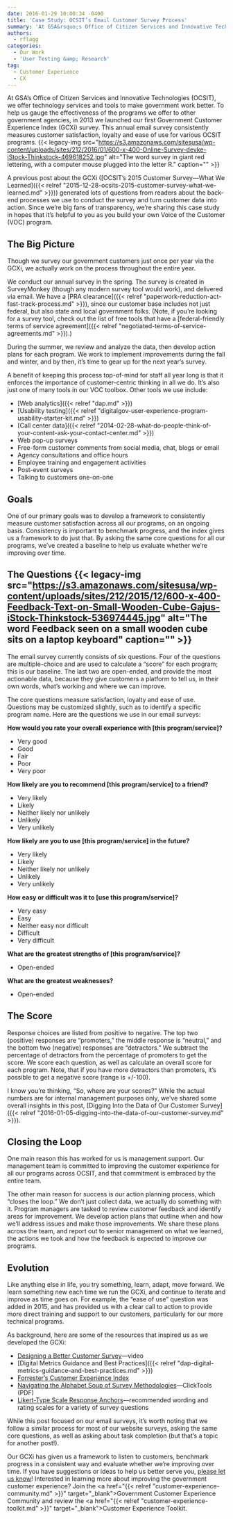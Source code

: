 ```yaml
---
date: 2016-01-29 10:00:34 -0400
title: 'Case Study: OCSIT’s Email Customer Survey Process'
summary: 'At GSA&rsquo;s Office of Citizen Services and Innovative Technologies (OCSIT), we offer technology services and tools to make government work better. To help us gauge the effectiveness of the programs we offer to other government agencies, in 2013 we launched our first Government Customer Experience Index (GCXi) survey. This annual email survey consistently measures customer'
authors:
  - rflagg
categories:
  - Our Work
  - 'User Testing &amp; Research'
tag:
  - Customer Experience
  - CX
---
```


At GSA’s Office of Citizen Services and Innovative Technologies (OCSIT), we offer technology services and tools to make government work better. To help us gauge the effectiveness of the programs we offer to other government agencies, in 2013 we launched our first Government Customer Experience Index (GCXi) survey. This annual email survey consistently measures customer satisfaction, loyalty and ease of use for various OCSIT programs. {{< legacy-img src="https://s3.amazonaws.com/sitesusa/wp-content/uploads/sites/212/2016/01/600-x-400-Online-Survey-devke-iStock-Thinkstock-469618252.jpg" alt="The word survey in giant red lettering, with a computer mouse plugged into the letter R." caption="" >}} 

A previous post about the GCXi ([OCSIT’s 2015 Customer Survey—What We Learned]({{< relref "2015-12-28-ocsits-2015-customer-survey-what-we-learned.md" >}})) generated lots of questions from readers about the back-end processes we use to conduct the survey and turn customer data into action. Since we’re big fans of transparency, we’re sharing this case study in hopes that it’s helpful to you as you build your own Voice of the Customer (VOC) program.

## The Big Picture

Though we survey our government customers just once per year via the GCXi, we actually work on the process throughout the entire year.

We conduct our annual survey in the spring. The survey is created in SurveyMonkey (though any modern survey tool would work), and delivered via email. We have a [PRA clearance]({{< relref "paperwork-reduction-act-fast-track-process.md" >}}), since our customer base includes not just federal, but also state and local government folks. (Note, if you’re looking for a survey tool, check out the list of free tools that have a [federal-friendly terms of service agreement]({{< relref "negotiated-terms-of-service-agreements.md" >}}).)

During the summer, we review and analyze the data, then develop action plans for each program. We work to implement improvements during the fall and winter, and by then, it’s time to gear up for the next year’s survey.

A benefit of keeping this process top-of-mind for staff all year long is that it enforces the importance of customer-centric thinking in all we do. It’s also just one of many tools in our VOC toolbox. Other tools we use include:

  * [Web analytics]({{< relref "dap.md" >}})
  * [Usability testing]({{< relref "digitalgov-user-experience-program-usability-starter-kit.md" >}})
  * [Call center data]({{< relref "2014-02-28-what-do-people-think-of-your-content-ask-your-contact-center.md" >}})
  * Web pop-up surveys
  * Free-form customer comments from social media, chat, blogs or email
  * Agency consultations and office hours
  * Employee training and engagement activities
  * Post-event surveys
  * Talking to customers one-on-one

## Goals

One of our primary goals was to develop a framework to consistently measure customer satisfaction across all our programs, on an ongoing basis. Consistency is important to benchmark progress, and the index gives us a framework to do just that. By asking the same core questions for all our programs, we’ve created a baseline to help us evaluate whether we’re improving over time.

## The Questions {{< legacy-img src="https://s3.amazonaws.com/sitesusa/wp-content/uploads/sites/212/2015/12/600-x-400-Feedback-Text-on-Small-Wooden-Cube-Gajus-iStock-Thinkstock-536974445.jpg" alt="The word Feedback seen on a small wooden cube sits on a laptop keyboard" caption="" >}} 

The email survey currently consists of six questions. Four of the questions are multiple-choice and are used to calculate a “score” for each program; this is our baseline. The last two are open-ended, and provide the most actionable data, because they give customers a platform to tell us, in their own words, what’s working and where we can improve.

The core questions measure satisfaction, loyalty and ease of use. Questions may be customized slightly, such as to identify a specific program name. Here are the questions we use in our email surveys:

**How would you rate your overall experience with [this program/service]?**

  * Very good
  * Good
  * Fair
  * Poor
  * Very poor

**How likely are you to recommend [this program/service] to a friend?**

  * Very likely
  * Likely
  * Neither likely nor unlikely
  * Unlikely
  * Very unlikely

**How likely are you to use [this program/service] in the future?**

  * Very likely
  * Likely
  * Neither likely nor unlikely
  * Unlikely
  * Very unlikely

**How easy or difficult was it to [use this program/service]?**

  * Very easy
  * Easy
  * Neither easy nor difficult
  * Difficult
  * Very difficult

**What are the greatest strengths of [this program/service]?**

  * Open-ended

**What are the greatest weaknesses?**

  * Open-ended

## The Score

Response choices are listed from positive to negative. The top two (positive) responses are “promoters,” the middle response is “neutral,” and the bottom two (negative) responses are “detractors.” We subtract the percentage of detractors from the percentage of promoters to get the score. We score each question, as well as calculate an overall score for each program. Note, that if you have more detractors than promoters, it’s possible to get a negative score (range is +/-100).

I know you’re thinking, “So, where are your scores?” While the actual numbers are for internal management purposes only, we’ve shared some overall insights in this post, [Digging Into the Data of Our Customer Survey]({{< relref "2016-01-05-digging-into-the-data-of-our-customer-survey.md" >}}).

## Closing the Loop

One main reason this has worked for us is management support. Our management team is committed to improving the customer experience for all our programs across OCSIT, and that commitment is embraced by the entire team.

The other main reason for success is our action planning process, which “closes the loop.” We don’t just collect data, we actually do something with it. Program managers are tasked to review customer feedback and identify areas for improvement. We develop action plans that outline when and how we’ll address issues and make those improvements. We share these plans across the team, and report out to senior management on what we learned, the actions we took and how the feedback is expected to improve our programs.

## Evolution

Like anything else in life, you try something, learn, adapt, move forward. We learn something new each time we run the GCXi, and continue to iterate and improve as time goes on. For example, the “ease of use” question was added in 2015, and has provided us with a clear call to action to provide more direct training and support to our customers, particularly for our more technical programs.

As background, here are some of the resources that inspired us as we developed the GCXi:

  * [Designing a Better Customer Survey](https://www.youtube.com/watch?v=9VxW7mFZUc4&list=PLd9b-GuOJ3nH7xSSjL1XBXPfVqw68BNbW&index=15)—video
  * [Digital Metrics Guidance and Best Practices]({{< relref "dap-digital-metrics-guidance-and-best-practices.md" >}})
  * [Forrester’s Customer Experience Index](https://www.forrester.com/CX-Index/-/E-MPL191)
  * [Navigating the Alphabet Soup of Survey Methodologies](http://www.clicktools.com/wp-content/uploads/2015/04/Navigating-the-Alphabet-Soup-of-Survey-Methodologies.pdf)—ClickTools (PDF)
  * [Likert-Type Scale Response Anchors](http://www.clemson.edu/centers-institutes/tourism/documents/sample-scales.pdf)—recommended wording and rating scales for a variety of survey questions

While this post focused on our email surveys, it’s worth noting that we follow a similar process for most of our website surveys, asking the same core questions, as well as asking about task completion (but that’s a topic for another post!).

Our GCXi has given us a framework to listen to customers, benchmark progress in a consistent way and evaluate whether we&#8217;re improving over time. If you have suggestions or ideas to help us better serve you, <a href="mailto:rachel.flagg@gsa.gov" target="_blank">please let us know</a>! Interested in learning more about improving the government customer experience? Join the <a href="{{< relref "customer-experience-community.md" >}}" target="_blank">Government Customer Experience Community</a> and review the <a href="{{< relref "customer-experience-toolkit.md" >}}" target="_blank">Customer Experience Toolkit</a>.